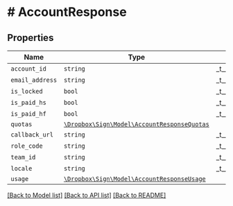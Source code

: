 # # AccountResponse



## Properties

Name | Type | Description | Notes
------------ | ------------- | ------------- | -------------
| `account_id` | ```string``` |  _t__Account::ACCOUNT_ID  |  |
| `email_address` | ```string``` |  _t__Account::EMAIL_ADDRESS  |  |
| `is_locked` | ```bool``` |  _t__Account::IS_LOCKED  |  |
| `is_paid_hs` | ```bool``` |  _t__Account::IS_PAID_HS  |  |
| `is_paid_hf` | ```bool``` |  _t__Account::IS_PAID_HF  |  |
| `quotas` | [```\Dropbox\Sign\Model\AccountResponseQuotas```](AccountResponseQuotas.md) |    |  |
| `callback_url` | ```string``` |  _t__Account::CALLBACK_URL  |  |
| `role_code` | ```string``` |  _t__Account::ROLE_CODE  |  |
| `team_id` | ```string``` |  _t__Account::TEAM_ID  |  |
| `locale` | ```string``` |  _t__Account::LOCALE  |  |
| `usage` | [```\Dropbox\Sign\Model\AccountResponseUsage```](AccountResponseUsage.md) |    |  |

[[Back to Model list]](../../README.md#models) [[Back to API list]](../../README.md#endpoints) [[Back to README]](../../README.md)
